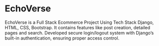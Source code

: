 # EchoVerse
EchoVerse is a Full Stack Ecommerce Project Using Tech Stack Django, HTML, CSS, Bootstrap. It contains features like post creation, detailed pages and search. Developed secure login/logout system with Django’s built-in authentication, ensuring proper access control.
